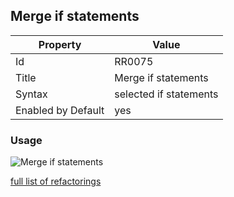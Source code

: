 ## Merge if statements

Property | Value
--- | ---
Id|RR0075
Title|Merge if statements
Syntax|selected if statements
Enabled by Default|yes

### Usage

![Merge if statements](../../images/refactorings/MergeIfStatements.png)

[full list of refactorings](Refactorings.md)